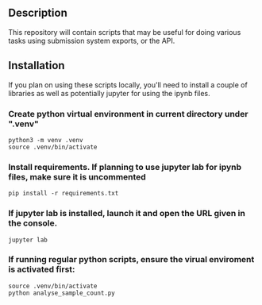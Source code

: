 ## Description
This repository will contain scripts that may be useful for doing various tasks using submission system exports, or the API.

## Installation
If you plan on using these scripts locally, you'll need to install a couple of libraries as well as potentially jupyter for using the ipynb files.

### Create python virtual environment in current directory under ".venv"
```
python3 -m venv .venv
source .venv/bin/activate
```

### Install requirements.  If planning to use jupyter lab for ipynb files, make sure it is uncommented
```
pip install -r requirements.txt 
```

### If jupyter lab is installed, launch it and open the URL given in the console.
```
jupyter lab
```

### If running regular python scripts, ensure the virual enviroment is activated first:
```
source .venv/bin/activate
python analyse_sample_count.py
```